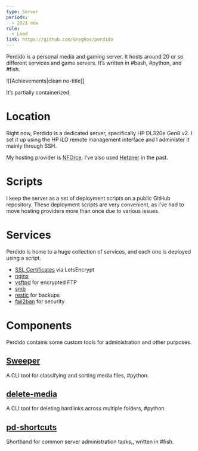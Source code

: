 ```yaml
---
type: Server
periods:
  - 2021-now
role:
  - Lead
link: https://github.com/GregRos/perdido
---
```

Perdido is a personal media and gaming server. It hosts around 20 or so different services and game servers. It’s written in #bash, #python, and #fish.

![[Achievements|clean no-title]]

It’s partially containerized.
# Location
Right now, Perdido is a dedicated server, specifically HP DL320e Gen8 v2. I set it up using the HP iLO remote management interface and I administer it mainly through SSH.

My hosting provider is [NFOrce](https://www.nforce.com/). I’ve also used [Hetzner](https://www.hetzner.com) in the past.
# Scripts
I keep the server as a set of deployment scripts on a public GitHub repository. These deployment scripts are very convenient, as I’ve had to move hosting providers more than once due to various issues.
# Services
Perdido is home to a huge collection of services, and each one is deployed using a script.
- [SSL Certificates](https://github.com/GregRos/perdido/blob/master/setup.d/20.certs.bash) via LetsEncrypt
- [nginx](https://github.com/GregRos/perdido/blob/master/setup.d/23.nginx.bash)
- [vsftpd](https://github.com/GregRos/perdido/blob/master/setup.d/50.ftp.bash) for encrypted FTP
- [smb](https://github.com/GregRos/perdido/blob/master/setup.d/52.samba.bash) 
- [restic](https://github.com/GregRos/perdido/blob/master/setup.d/75.restic.bash) for backups
- [fail2ban](https://github.com/GregRos/perdido/tree/master/config/fail2ban/jail.d) for security
# Components
Perdido contains some custom tools for administration and other purposes.
## [Sweeper](https://github.com/GregRos/sweeper)
A CLI tool for classifying and sorting media files, #python.
## [delete-media](https://github.com/GregRos/perdido/blob/master/delete-media/run.py)
A CLI tool for deleting hardlinks across multiple folders, #python.
## [pd-shortcuts](https://github.com/GregRos/perdido/blob/master/shell/pd-tools.fish)
Shorthand for common server administration tasks,, written in #fish.